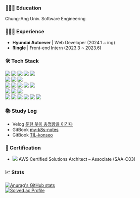### 👩🏻‍🎓 Education  
Chung-Ang Univ. Software Engineering

### 👩🏻‍💻 Experience  
- <b>Hyundai Autoever</b> | Web Developer (2024.1 ~ ing)
- <b>Ringle</b> | Front-end Intern (2023.3 ~ 2023.6)

### 🛠 Tech Stack

 
<img src="https://img.shields.io/badge/React-61DAFB?style=flat&logo=React&logoColor=white"> <img src="https://img.shields.io/badge/ReactQuery-E34F26?style=flat&logo=ReactQuery&logoColor=white"> <img src="https://img.shields.io/badge/Next.js-000000?style=flat&logo=Next.js&logoColor=white"> <img src="https://img.shields.io/badge/TypeScript-3178C6?style=flat&logo=TypeScript&logoColor=white"> <img src="https://img.shields.io/badge/JavaScript-F7DF1E?style=flat&logo=JavaScript&logoColor=white"> <br>
<img src="https://img.shields.io/badge/TailwindCSS-06B6D4?style=flat&logo=TailwindCSS&logoColor=white"> <img src="https://img.shields.io/badge/StyledComponents-DB7093?style=flat&logo=styled-components&logoColor=white"> <img src="https://img.shields.io/badge/SCSS-CC6699?style=flat&logo=Sass&logoColor=white"><br>
<img src="https://img.shields.io/badge/AWS-FF9900?style=flat&logo=AmazonAWS&logoColor=white"> <img src="https://img.shields.io/badge/MySQL-4479A1?style=flat&logo=MySQL&logoColor=white"> <img src="https://img.shields.io/badge/MSSQL-CC2927?style=flat&logo=Microsoft%20SQL%20Server&logoColor=white"> <img src="https://img.shields.io/badge/Spring-6DB33F?style=flat&logo=Spring&logoColor=white"> <img src="https://img.shields.io/badge/Nginx-009639?style=flat&logo=nginx&logoColor=white"><br>
<img src="https://img.shields.io/badge/Python-3776AB?style=flat&logo=Python&logoColor=white"> <img src="https://img.shields.io/badge/Django-092E20?style=flat&logo=Django&logoColor=white"> <img src="https://img.shields.io/badge/Flask-000000?style=flat&logo=Flask&logoColor=white"><br>
<img src="https://img.shields.io/badge/Obsidian-483699?style=flat&logo=Obsidian&logoColor=white"> <img src="https://img.shields.io/badge/Confluence-172B4D?style=flat&logo=Confluence&logoColor=white"> <img src="https://img.shields.io/badge/Jira-0052CC?style=flat&logo=Jira&logoColor=white">
<img src="https://img.shields.io/badge/GitHub%20Copilot-000000?style=flat&logo=githubcopilot&logoColor=white"> <img src="https://img.shields.io/badge/Cursor%20AI-5F4B8B?style=flat&logo=code&logoColor=white"> <img src="https://img.shields.io/badge/IntelliJ%20IDEA-000000?style=flat&logo=IntelliJ%20IDEA&logoColor=white">


### 📚 Study Log

- Velog [둔한 붓이 총명함을 이긴다](https://velog.io/@rhdmstj17)  
- GitBook [my-k8s-notes](https://my-k8s-notes.gitbook.io/my-k8s-notes/)
- GitBook [TIL-konseo](https://eunseos-personal-organization.gitbook.io/til-konseo/)


### 📜 Certification

- <img src="https://img.shields.io/badge/AWS%20SAA-232F3E?style=flat&logo=AmazonAWS&logoColor=white"> AWS Certified Solutions Architect – Associate (SAA-C03)


### 📈 Stats

[![Anurag's GitHub stats](https://github-readme-stats.vercel.app/api?username=Koeunseooooo&show_icons=true)](https://github.com/anuraghazra/github-readme-stats) <br>
[![Solved.ac Profile](http://mazassumnida.wtf/api/generate_badge?boj=rhdmstj1740)](https://solved.ac/rhdmstj1740)  
